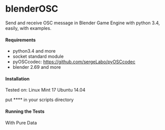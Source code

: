 blenderOSC
==========

Send and receive OSC message in Blender Game Engine with python 3.4,  easily, with examples.

#### Requirements

* python3.4 and more
* socket standard module
* pyOSCcodec: https://github.com/sergeLabo/pyOSCcodec
* blender 2.69 and more


#### Installation
Tested on:
    Linux Mint 17
    Ubuntu 14.04

put **** in your scripts directory


#### Running the Tests

With Pure Data



